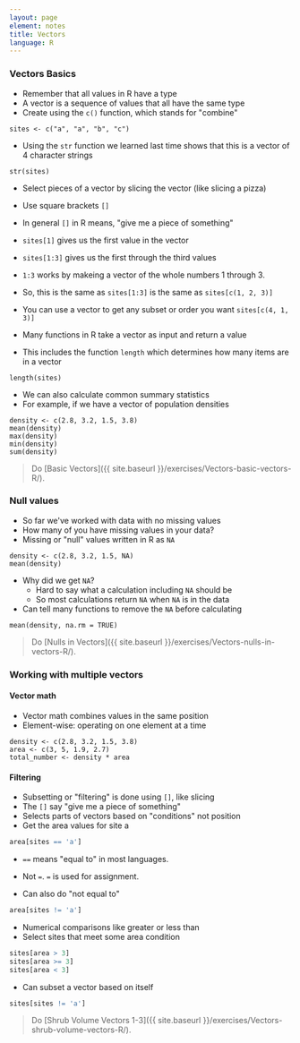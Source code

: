 ```yaml
---
layout: page
element: notes
title: Vectors
language: R
--- 
```


### Vectors Basics

* Remember that all values in R have a type
* A vector is a sequence of values that all have the same type
* Create using the `c()` function, which stands for "combine"

```
sites <- c("a", "a", "b", "c")
```

* Using the `str` function we learned last time shows that this is a vector of 4 character strings 

```
str(sites)
```

* Select pieces of a vector by slicing the vector (like slicing a pizza)
* Use square brackets `[]`
* In general `[]` in R means, "give me a piece of something"
* `sites[1]` gives us the first value in the vector
* `sites[1:3]` gives us the first through the third values
* `1:3` works by makeing a vector of the whole numbers 1 through 3.
* So, this is the same as `sites[1:3]` is the same as `sites[c(1, 2, 3)]` 
* You can use a vector to get any subset or order you want `sites[c(4, 1, 3)]`

* Many functions in R take a vector as input and return a value
* This includes the function `length` which determines how many items are in a vector

```
length(sites)
```

* We can also calculate common summary statistics
* For example, if we have a vector of population densities

```
density <- c(2.8, 3.2, 1.5, 3.8)
mean(density)
max(density)
min(density)
sum(density)
```

> Do [Basic Vectors]({{ site.baseurl }}/exercises/Vectors-basic-vectors-R/).

### Null values

* So far we've worked with data with no missing values
* How many of you have missing values in your data?
* Missing or "null" values written in R as `NA`

```
density <- c(2.8, 3.2, 1.5, NA)
mean(density)
```

* Why did we get `NA`?
    * Hard to say what a calculation including `NA` should be
    * So most calculations return `NA` when `NA` is in the data
* Can tell many functions to remove the `NA` before calculating

```
mean(density, na.rm = TRUE)
```

> Do [Nulls in Vectors]({{ site.baseurl }}/exercises/Vectors-nulls-in-vectors-R/).

### Working with multiple vectors

#### Vector math

* Vector math combines values in the same position
* Element-wise: operating on one element at a time

```
density <- c(2.8, 3.2, 1.5, 3.8)
area <- c(3, 5, 1.9, 2.7)
total_number <- density * area
```

#### Filtering

* Subsetting or "filtering" is done using `[]`, like slicing
* The `[]` say "give me a piece of something"
* Selects parts of vectors based on "conditions" not position
* Get the area values for site a

```r
area[sites == 'a']
```

* `==` means "equal to" in most languages.
* Not `=`. `=` is used for assignment.

* Can also do "not equal to"

```r
area[sites != 'a']
```

* Numerical comparisons like greater or less than
* Select sites that meet some area condition

```r
sites[area > 3]
sites[area >= 3]
sites[area < 3]
```

* Can subset a vector based on itself

```r
sites[sites != 'a']
```

> Do [Shrub Volume Vectors 1-3]({{ site.baseurl }}/exercises/Vectors-shrub-volume-vectors-R/).
